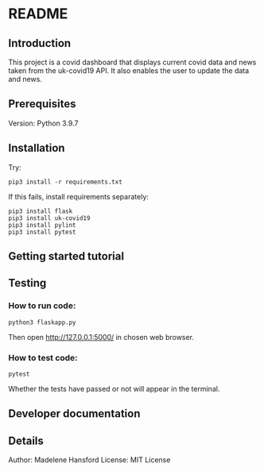 # README

## Introduction
This project is a covid dashboard that displays current covid data and news taken from the uk-covid19 API. It also enables the user to update the data and news.

## Prerequisites
Version: Python 3.9.7

## Installation
Try:
```
pip3 install -r requirements.txt
```

If this fails, install requirements separately:
```
pip3 install flask
pip3 install uk-covid19
pip3 install pylint
pip3 install pytest
```

## Getting started tutorial

## Testing

### How to run code:
```
python3 flaskapp.py
```

Then open http://127.0.0.1:5000/ in chosen web browser.

### How to test code:
```
pytest
```

Whether the tests have passed or not will appear in the terminal.

## Developer documentation


## Details
Author: Madelene Hansford
License: MIT License
